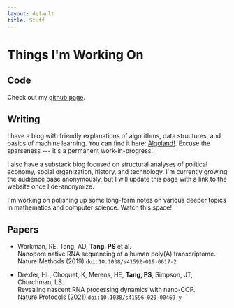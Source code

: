 ```yaml
---
layout: default
title: Stuff
---
```


Things I'm Working On
=====================

Code
----
Check out my [github page](https://github.com/paultsw).

Writing
-------
I have a blog with friendly explanations of algorithms, data structures, and basics of machine learning. You can find it here: [Algoland!](https://algorithm.land). Excuse the sparseness --- it's a permanent work-in-progress.

I also have a substack blog focused on structural analyses of political economy, social organization, history, and technology. I'm currently growing the audience base anonymously, but I will update this page with a link to the website once I de-anonymize.

I'm working on polishing up some long-form notes on various deeper topics in mathematics and computer science. Watch this space!

Papers
------

* Workman, RE, Tang, AD, **Tang, PS** et al.  
  Nanopore native RNA sequencing of a human poly(A) transcriptome.  
  Nature Methods (2019) `doi:10.1038/s41592-019-0617-2`  

* Drexler, HL, Choquet, K, Merens, HE, **Tang, PS**, Simpson, JT, Churchman, LS.  
  Revealing nascent RNA processing dynamics with nano-COP.  
  Nature Protocols (2021) `doi:10.1038/s41596-020-00469-y`  
